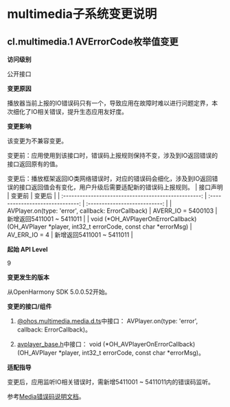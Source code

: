 # multimedia子系统变更说明

## cl.multimedia.1 	AVErrorCode枚举值变更

**访问级别**

公开接口

**变更原因**

播放器当前上报的IO错误码只有一个，导致应用在故障时难以进行问题定界，本次细化了IO相关错误，提升生态应用友好度。

**变更影响**

该变更为不兼容变更。

变更前：应用使用到该接口时，错误码上报规则保持不变，涉及到IO返回错误的接口返回原有的值。

变更后：播放框架返回IO类网络错误时，对应的错误码会细化，涉及到IO返回错误的接口返回值会有变化，用户升级后需要适配新的错误码上报规则。
|                       接口声明                        |           变更前            |           变更后         |
| :--------------------------------------------------: | :------------------------------: | :---------------------------: |
| AVPlayer.on(type: 'error', callback: ErrorCallback)  |        AVERR_IO = 5400103        |     新增返回5411001 ~ 5411011     |
| void (*OH_AVPlayerOnErrorCallback)(OH_AVPlayer *player, int32_t errorCode, const char *errorMsg) |        AV_ERR_IO = 4        |     新增返回5411001 ~ 5411011     |

**起始 API Level**

9

**变更发生的版本**

从OpenHarmony SDK 5.0.0.52开始。

**变更的接口/组件**

1. [@ohos.multimedia.media.d.ts](https://gitee.com/openharmony/interface_sdk-js/blob/master/api/@ohos.multimedia.media.d.ts)中接口：
AVPlayer.on(type: 'error', callback: ErrorCallback)。

2. [avplayer_base.h](https://gitee.com/openharmony/interface_sdk_c/blob/master/multimedia/player_framework/avplayer_base.h)中接口：
void (*OH_AVPlayerOnErrorCallback)(OH_AVPlayer *player, int32_t errorCode, const char *errorMsg)。

**适配指导**

变更后，应用监听IO相关错误时，需新增5411001 ~ 5411011内的错误码监听。

参考[Media错误码说明文档](../../../application-dev/reference/apis-media-kit/errorcode-media.md)。